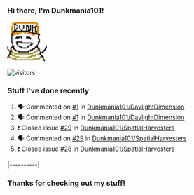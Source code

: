 ### Hi there, I'm Dunkmania101\!
![profile-pic](images/dunkie.png)

![visitors](https://visitor-badge-reloaded.herokuapp.com/badge?page_id=Dunkmania101.Dunkmania101&color=00cf00)

### Stuff I've done recently
<!--START_SECTION:activity-->
1. 🗣 Commented on [#1](https://github.com/Dunkmania101/DaylightDimension/issues/1) in [Dunkmania101/DaylightDimension](https://github.com/Dunkmania101/DaylightDimension)
2. 🗣 Commented on [#1](https://github.com/Dunkmania101/DaylightDimension/issues/1) in [Dunkmania101/DaylightDimension](https://github.com/Dunkmania101/DaylightDimension)
3. ❗️ Closed issue [#29](https://github.com/Dunkmania101/SpatialHarvesters/issues/29) in [Dunkmania101/SpatialHarvesters](https://github.com/Dunkmania101/SpatialHarvesters)
4. 🗣 Commented on [#29](https://github.com/Dunkmania101/SpatialHarvesters/issues/29) in [Dunkmania101/SpatialHarvesters](https://github.com/Dunkmania101/SpatialHarvesters)
5. ❗️ Closed issue [#28](https://github.com/Dunkmania101/SpatialHarvesters/issues/28) in [Dunkmania101/SpatialHarvesters](https://github.com/Dunkmania101/SpatialHarvesters)
<!--END_SECTION:activity-->
|----------|
### Thanks for checking out my stuff\!
